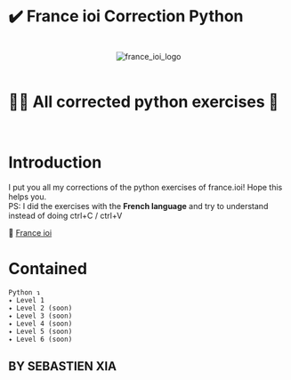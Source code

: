 # ✔️ France ioi Correction Python
<br/>

<div align="center">
  <picture>
    <img src="https://www.france-ioi.org/dataSite/img/logo.png" alt="france_ioi_logo">
  </picture>
</div>

<br/>

# 👨‍💻 All corrected python exercises 🐍
<br/>



<a id="france-intro"></a>

# Introduction

<p> I put you all my corrections of the python exercises of france.ioi! Hope this helps you. <br/> PS: I did the exercises with the <b>French language</b> and try to understand instead of doing ctrl+C / ctrl+V </p>

🔗 <a href="https://www.france-ioi.org/">France ioi</a>

# Contained

```
Python ↴
✦ Level 1
✦ Level 2 (soon)
✦ Level 3 (soon)
✦ Level 4 (soon)
✦ Level 5 (soon)
✦ Level 6 (soon)
```

## BY SEBASTIEN XIA
